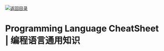 [![返回目录](https://parg.co/UCb)](https://github.com/wxyyxc1992/Awesome-CheatSheets)

# Programming Language CheatSheet | 编程语言通用知识

